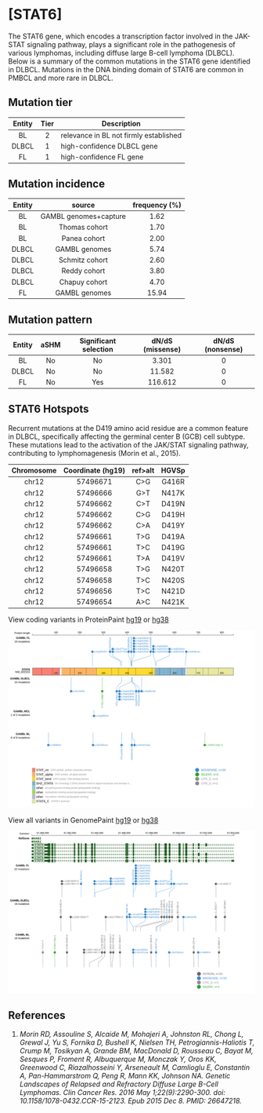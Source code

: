 # [STAT6]

The STAT6 gene, which encodes a transcription factor involved in the JAK-STAT signaling pathway, plays a significant role in the pathogenesis of various lymphomas, including diffuse large B-cell lymphoma (DLBCL). Below is a summary of the common mutations in the STAT6 gene identified in DLBCL. Mutations in the DNA binding domain of STAT6 are common in PMBCL and more rare in DLBCL. 

## Mutation tier

|Entity|Tier|Description                           |
|:------:|:----:|--------------------------------------|
|BL    |2   |relevance in BL not firmly established|
|DLBCL |1   |high-confidence DLBCL gene            |
|FL    |1   |high-confidence FL gene               |
## Mutation incidence

|Entity|source               |frequency (%)|
|:------:|:---------------------:|:-------------:|
|BL    |GAMBL genomes+capture| 1.62        |
|BL    |Thomas cohort        | 1.70        |
|BL    |Panea cohort         | 2.00        |
|DLBCL |GAMBL genomes        | 5.74        |
|DLBCL |Schmitz cohort       | 2.60        |
|DLBCL |Reddy cohort         | 3.80        |
|DLBCL |Chapuy cohort        | 4.70        |
|FL    |GAMBL genomes        |15.94        |

## Mutation pattern

|Entity|aSHM|Significant selection|dN/dS (missense)|dN/dS (nonsense)|
|:------:|:----:|:---------------------:|:----------------:|:----------------:|
|BL    |No  |No                   |  3.301         |0               |
|DLBCL |No  |No                   | 11.582         |0               |
|FL    |No  |Yes                  |116.612         |0               |




 ## STAT6 Hotspots

Recurrent mutations at the D419 amino acid residue are a common feature in DLBCL, specifically affecting the germinal center B (GCB) cell subtype. These mutations lead to the activation of the JAK/STAT signaling pathway, contributing to lymphomagenesis (Morin et al., 2015).

| Chromosome |Coordinate (hg19) | ref>alt | HGVSp | 
 | :---:| :---: | :--: | :---: |
| chr12 | 57496671 | C>G | G416R |
| chr12 | 57496666 | G>T | N417K |
| chr12 | 57496662 | C>T | D419N |
| chr12 | 57496662 | C>G | D419H |
| chr12 | 57496662 | C>A | D419Y |
| chr12 | 57496661 | T>G | D419A |
| chr12 | 57496661 | T>C | D419G |
| chr12 | 57496661 | T>A | D419V |
| chr12 | 57496658 | T>G | N420T |
| chr12 | 57496658 | T>C | N420S |
| chr12 | 57496656 | T>C | N421D |
| chr12 | 57496654 | A>C | N421K |

View coding variants in ProteinPaint [hg19](https://www.bcgsc.ca/downloads/morinlab/GAMBL/test/genes/STAT6_protein.html)  or [hg38](https://www.bcgsc.ca/downloads/morinlab/GAMBL/test/genes/STAT6_protein_hg38.html)

![image](images/proteinpaint/STAT6_NM_003153.svg)

View all variants in GenomePaint [hg19](https://www.bcgsc.ca/downloads/morinlab/GAMBL/test/genes/STAT6.html)  or [hg38](https://www.bcgsc.ca/downloads/morinlab/GAMBL/test/genes/STAT6_hg38.html)

![image](images/proteinpaint/STAT6.svg)

## References

1. *Morin RD, Assouline S, Alcaide M, Mohajeri A, Johnston RL, Chong L, Grewal J, Yu S, Fornika D, Bushell K, Nielsen TH, Petrogiannis-Haliotis T, Crump M, Tosikyan A, Grande BM, MacDonald D, Rousseau C, Bayat M, Sesques P, Froment R, Albuquerque M, Monczak Y, Oros KK, Greenwood C, Riazalhosseini Y, Arseneault M, Camlioglu E, Constantin A, Pan-Hammarstrom Q, Peng R, Mann KK, Johnson NA. Genetic Landscapes of Relapsed and Refractory Diffuse Large B-Cell Lymphomas. Clin Cancer Res. 2016 May 1;22(9):2290-300. doi: 10.1158/1078-0432.CCR-15-2123. Epub 2015 Dec 8. PMID: 26647218.*